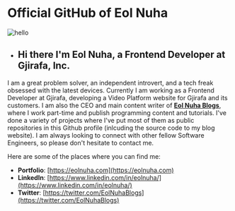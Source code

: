# Official GitHub of Eol Nuha
![hello](https://raw.githubusercontent.com/EolNuha/EolNuha/master/68747470733a2f2f6d6b30696e7465726e65746372656131383068762e6b696e73746163646e2e636f6d2f77702d636f6e74656e742f75706c6f6164732f323031352f30342f62616e6e65722d7765622d646576656c6f706d6.png)
- ## Hi there I'm Eol Nuha, a **Frontend Developer at Gjirafa, Inc.**

I am a great problem solver, an independent introvert, and a tech freak obsessed with the latest devices. Currently I am working as a Frontend Developer at Gjirafa, developing a Video Platform website for Gjirafa and its customers. I am also the CEO and main content writer of **[Eol Nuha Blogs](https://eolnuha.com/blog/)**, where I work part-time and publish programming content and tutorials. 
I've done a variety of projects where I've put most of them as public repositories in this Github profile (inlcuding the source code to my blog website).
I am always looking to connect with other fellow Software Engineers, so please don't hesitate to contact me.

Here are some of the places where you can find me:

- **Portfolio**: [https://eolnuha.com](https://eolnuha.com)
- **LinkedIn**: [https://www.linkedin.com/in/eolnuha/](https://www.linkedin.com/in/eolnuha/)
- **Twitter**: [https://twitter.com/EolNuhaBlogs](https://twitter.com/EolNuhaBlogs)
